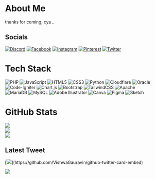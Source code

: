 # About Me

thanks for coming, cya ..

## Socials
[![Discord](https://img.shields.io/badge/Discord-%237289DA.svg?logo=discord&logoColor=white)](https://discord.gg/Quroo.#6187) [![Facebook](https://img.shields.io/badge/Facebook-%231877F2.svg?logo=Facebook&logoColor=white)](https://facebook.com/Sepp) [![Instagram](https://img.shields.io/badge/Instagram-%23E4405F.svg?logo=Instagram&logoColor=white)](https://instagram.com/u.sepisme) [![Pinterest](https://img.shields.io/badge/Pinterest-%23E60023.svg?logo=Pinterest&logoColor=white)](https://pinterest.com/Quroo.) [![Twitter](https://img.shields.io/badge/Twitter-%231DA1F2.svg?logo=Twitter&logoColor=white)](https://twitter.com/Quroo.) 

# Tech Stack
![PHP](https://img.shields.io/badge/php-%23777BB4.svg?style=flat&logo=php&logoColor=white) ![JavaScript](https://img.shields.io/badge/javascript-%23323330.svg?style=flat&logo=javascript&logoColor=%23F7DF1E) ![HTML5](https://img.shields.io/badge/html5-%23E34F26.svg?style=flat&logo=html5&logoColor=white) ![CSS3](https://img.shields.io/badge/css3-%231572B6.svg?style=flat&logo=css3&logoColor=white) ![Python](https://img.shields.io/badge/python-3670A0?style=flat&logo=python&logoColor=ffdd54) ![Cloudflare](https://img.shields.io/badge/Cloudflare-F38020?style=flat&logo=Cloudflare&logoColor=white) ![Oracle](https://img.shields.io/badge/Oracle-F80000?style=flat&logo=oracle&logoColor=white) ![Code-Igniter](https://img.shields.io/badge/CodeIgniter-%23EF4223.svg?style=flat&logo=codeIgniter&logoColor=white) ![Chart.js](https://img.shields.io/badge/chart.js-F5788D.svg?style=flat&logo=chart.js&logoColor=white) ![Bootstrap](https://img.shields.io/badge/bootstrap-%23563D7C.svg?style=flat&logo=bootstrap&logoColor=white) ![TailwindCSS](https://img.shields.io/badge/tailwindcss-%2338B2AC.svg?style=flat&logo=tailwind-css&logoColor=white) ![Apache](https://img.shields.io/badge/apache-%23D42029.svg?style=flat&logo=apache&logoColor=white) ![MariaDB](https://img.shields.io/badge/MariaDB-003545?style=flat&logo=mariadb&logoColor=white) ![MySQL](https://img.shields.io/badge/mysql-%2300f.svg?style=flat&logo=mysql&logoColor=white) ![Adobe Illustrator](https://img.shields.io/badge/adobeillustrator-%23FF9A00.svg?style=flat&logo=adobeillustrator&logoColor=white) ![Canva](https://img.shields.io/badge/Canva-%2300C4CC.svg?style=flat&logo=Canva&logoColor=white) 	![Figma](https://img.shields.io/badge/figma-%23F24E1E.svg?style=flat&logo=figma&logoColor=white) ![Sketch](https://img.shields.io/badge/Sketch-FFB387?style=flat&logo=sketch&logoColor=black)

# GitHub Stats
![](https://github-readme-stats.vercel.app/api?username=seppmat&theme=vision-friendly-dark&hide_border=false&include_all_commits=true&count_private=false)<br/>
![](https://github-readme-streak-stats.herokuapp.com/?user=seppmat&theme=vision-friendly-dark&hide_border=false)<br/>
![](https://github-readme-stats.vercel.app/api/top-langs/?username=seppmat&theme=vision-friendly-dark&hide_border=false&include_all_commits=true&count_private=false&layout=compact)

## Latest Tweet
[![](https://gtce.itsvg.in/api?username=Quroo.)](https://github.com/VishwaGauravIn/github-twitter-card-embed)

![](https://visitcount.itsvg.in/api?id=seppmat&icon=7&color=7)
